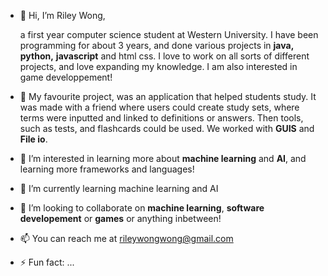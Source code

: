 - 👋 Hi, I’m Riley Wong,
  
  a first year computer science student at Western University.  I have been programming for about 3 years, and done various projects in **java,** **python,** **javascript** and html css.
  I love to work on all sorts of different projects, and love expanding my knowledge.  I am also interested in game developpement!

- 📍 My favourite project, was an application that helped students study.  It was made with a friend where users could create study sets, where terms were inputted and linked to definitions or answers.
  Then tools, such as tests, and flashcards could be used.  We worked with **GUIS** and **File io**.
- 👀 I’m interested in learning more about **machine learning** and **AI**, and learning more frameworks and languages!
- 🌱 I’m currently learning machine learning and AI
- 💞️ I’m looking to collaborate on **machine learning**, **software developement** or **games** or anything inbetween!
- 📫 You can reach me at rileywongwong@gmail.com
- ⚡ Fun fact: ...

<!---
RileyWong26/RileyWong26 is a ✨ special ✨ repository because its `README.md` (this file) appears on your GitHub profile.
You can click the Preview link to take a look at your changes.
--->
